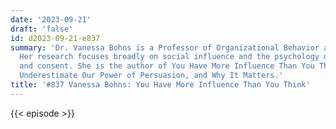 ```yaml
---
date: '2023-09-21'
draft: 'false'
id: d2023-09-21-e837
summary: 'Dr. Vanessa Bohns is a Professor of Organizational Behavior at Cornell University.
  Her research focuses broadly on social influence and the psychology of compliance
  and consent. She is the author of You Have More Influence Than You Think: How We
  Underestimate Our Power of Persuasion, and Why It Matters.'
title: '#837 Vanessa Bohns: You Have More Influence Than You Think'
---
```

{{< episode >}}
